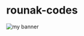 # rounak-codes
 
<image src = "https://github.com/rounak-codes/rounak-codes/assets/76109002/a8bf87b2-f8b9-4b2a-8189-e34682afb03f" alt="my banner">
